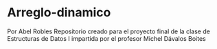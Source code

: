 # Arreglo-dinamico
Por Abel Robles
Repositorio creado para el proyecto final de la clase de Estructuras de Datos I impartida por el profesor Michel Dávalos Boites
